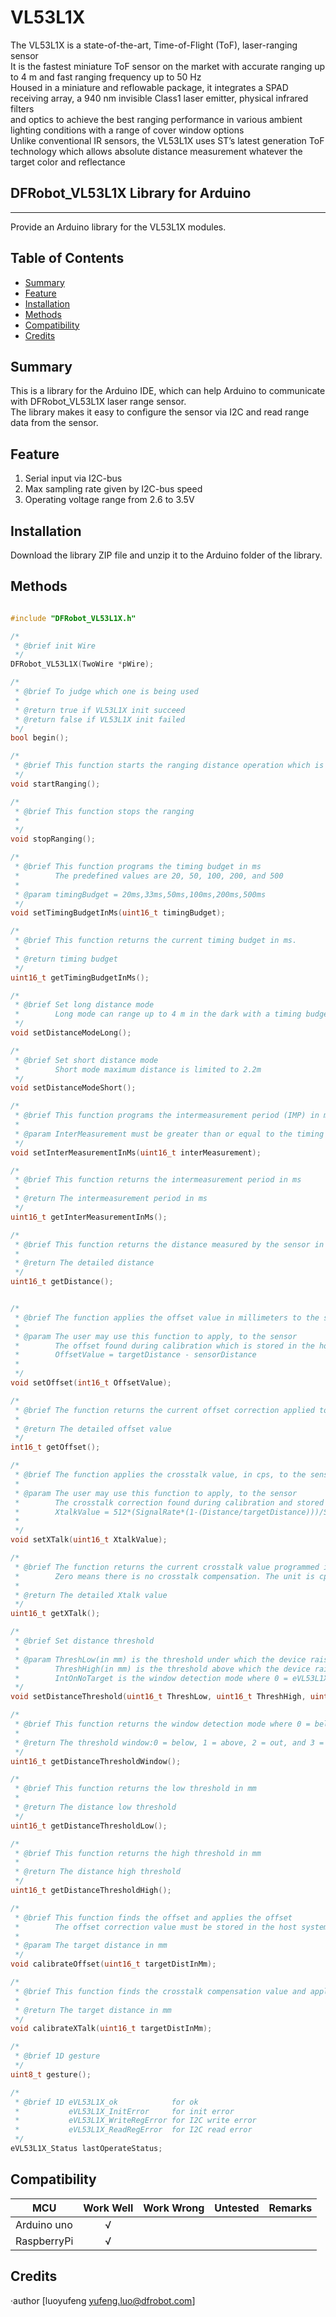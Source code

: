 # VL53L1X


The VL53L1X is a state-of-the-art, Time-of-Flight (ToF), laser-ranging sensor<br>
It is the fastest miniature ToF sensor on the market with accurate ranging up to 4 m and fast ranging frequency up to 50 Hz<br>
Housed in a miniature and reflowable package, it integrates a SPAD receiving array, a 940 nm invisible Class1 laser emitter, physical infrared filters<br>
and optics to achieve the best ranging performance in various ambient lighting conditions with a range of cover window options<br>
Unlike conventional IR sensors, the VL53L1X uses ST’s latest generation ToF technology which allows absolute distance measurement whatever the target color and reflectance<br>

## DFRobot_VL53L1X Library for Arduino
---------------------------------------------------------
Provide an Arduino library for the VL53L1X modules.

## Table of Contents

* [Summary](#summary)
* [Feature](#feature)
* [Installation](#installation)
* [Methods](#methods)
* [Compatibility](#compatibility)
* [Credits](#credits)
<snippet>
<content>

## Summary
This is a library for the Arduino IDE, which can help Arduino to communicate with DFRobot_VL53L1X laser range sensor.<br>
The library makes it easy to configure the sensor via I2C and read range data from the sensor.<br>

## Feature
1. Serial input via I2C-bus
2. Max sampling rate given by I2C-bus speed
3. Operating voltage range from 2.6 to 3.5V

## Installation

Download the library ZIP file and unzip it to the Arduino folder of the library.<br>

## Methods

```C++

#include "DFRobot_VL53L1X.h"

/*
 * @brief init Wire
 */
DFRobot_VL53L1X(TwoWire *pWire);

/* 
 * @brief To judge which one is being used 
 *
 * @return true if VL53L1X init succeed
 * @return false if VL53L1X init failed
 */
bool begin();

/*
 * @brief This function starts the ranging distance operation which is continuous
 */
void startRanging();

/*
 * @brief This function stops the ranging
 *
 */
void stopRanging();

/*
 * @brief This function programs the timing budget in ms
 *        The predefined values are 20, 50, 100, 200, and 500
 *
 * @param timingBudget = 20ms,33ms,50ms,100ms,200ms,500ms
 */
void setTimingBudgetInMs(uint16_t timingBudget);

/*
 * @brief This function returns the current timing budget in ms.
 *
 * @return timing budget
 */
uint16_t getTimingBudgetInMs();

/*
 * @brief Set long distance mode
 *        Long mode can range up to 4 m in the dark with a timing budget of 200 ms
 */
void setDistanceModeLong();

/*
 * @brief Set short distance mode
 *        Short mode maximum distance is limited to 2.2m
 */
void setDistanceModeShort();

/*
 * @brief This function programs the intermeasurement period (IMP) in ms
 *
 * @param InterMeasurement must be greater than or equal to the timing budget
 */
void setInterMeasurementInMs(uint16_t interMeasurement);

/*
 * @brief This function returns the intermeasurement period in ms
 *
 * @return The intermeasurement period in ms
 */
uint16_t getInterMeasurementInMs();

/*
 * @brief This function returns the distance measured by the sensor in mm
 *
 * @return The detailed distance
 */
uint16_t getDistance(); 


/*
 * @brief The function applies the offset value in millimeters to the sensor
 *
 * @param The user may use this function to apply, to the sensor
 *        The offset found during calibration which is stored in the host system
 *        OffsetValue = targetDistance - sensorDistance
 *
 */
void setOffset(int16_t OffsetValue);

/*
 * @brief The function returns the current offset correction applied to the sensor
 *
 * @return The detailed offset value
 */
int16_t getOffset();

/*
 * @brief The function applies the crosstalk value, in cps, to the sensor
 *
 * @param The user may use this function to apply, to the sensor
 *        The crosstalk correction found during calibration and stored in the host system
 *        XtalkValue = 512*(SignalRate*(1-(Distance/targetDistance)))/SpadNb
 *
 */
void setXTalk(uint16_t XtalkValue);

/*
 * @brief The function returns the current crosstalk value programmed in the sensor
 *        Zero means there is no crosstalk compensation. The unit is cps (counts per second).
 *
 * @return The detailed Xtalk value
 */
uint16_t getXTalk(); 

/*
 * @brief Set distance threshold
 *
 * @param ThreshLow(in mm) is the threshold under which the device raises an interrupt if window = 0
 *        ThreshHigh(in mm) is the threshold above which the device raises an interrupt if window = 1
 *        IntOnNoTarget is the window detection mode where 0 = eVL53L1X_Below, 1 = eVL53L1X_Above, 2 = eVL53L1X_Out, and 3 = eVL53L1X_In
 */
void setDistanceThreshold(uint16_t ThreshLow, uint16_t ThreshHigh, uint8_t Window);

/*
 * @brief This function returns the window detection mode where 0 = below, 1 = above, 2 = out and 3 = in
 *
 * @return The threshold window:0 = below, 1 = above, 2 = out, and 3 = in
 */
uint16_t getDistanceThresholdWindow();

/*
 * @brief This function returns the low threshold in mm
 *
 * @return The distance low threshold 
 */
uint16_t getDistanceThresholdLow();

/*
 * @brief This function returns the high threshold in mm
 *
 * @return The distance high threshold
 */
uint16_t getDistanceThresholdHigh(); 

/*
 * @brief This function finds the offset and applies the offset
 *        The offset correction value must be stored in the host system
 *
 * @param The target distance in mm
 */
void calibrateOffset(uint16_t targetDistInMm);

/*
 * @brief This function finds the crosstalk compensation value and applies the correction
 *
 * @return The target distance in mm
 */
void calibrateXTalk(uint16_t targetDistInMm);

/*
 * @brief 1D gesture
 */
uint8_t gesture();

/*
 * @brief 1D eVL53L1X_ok            for ok 
 *           eVL53L1X_InitError     for init error
 *           eVL53L1X_WriteRegError for I2C write error
 *           eVL53L1X_ReadRegError  for I2C read error
 */
eVL53L1X_Status lastOperateStatus;
```



## Compatibility

MCU                | Work Well | Work Wrong | Untested  | Remarks
------------------ | :----------: | :----------: | :---------: | -----
Arduino uno |       √      |             |            | 
RaspberryPi |       √      |             |            | 


## Credits

·author [luoyufeng yufeng.luo@dfrobot.com]

